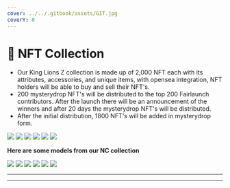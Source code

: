 ```yaml
---
cover: ../../.gitbook/assets/GIT.jpg
coverY: 0
---
```


# 📱 NFT Collection

* Our King Lions Z collection is made up of 2,000 NFT each with its attributes, accessories, and unique items, with opensea integration, NFT holders will be able to buy and sell their NFT's.
* 200 mysterydrop NFT's will be distributed to the top 200 Fairlaunch contributors. After the launch there will be an announcement of the winners and after 20 days the mysterydrop NFT's will be distributed.
* After the initial distribution, 1800 NFT's will be added in mysterydrop form.

![](../../.gitbook/assets/11.png) ![](../../.gitbook/assets/22.PNG) ![](../../.gitbook/assets/33.PNG) ![](../../.gitbook/assets/44.png) ![](../../.gitbook/assets/55.PNG) ![](../../.gitbook/assets/11.png)

**Here are some models from our NC collection**

![](../../.gitbook/assets/1.png) ![](<../../.gitbook/assets/2 (2).png>) ![](../../.gitbook/assets/3.png) ![](../../.gitbook/assets/4.png) ![](../../.gitbook/assets/5.png) ![](../../.gitbook/assets/6.png)

****

****
